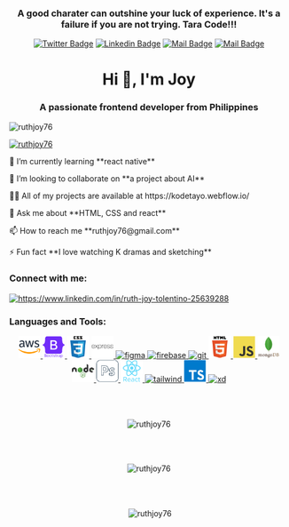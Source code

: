<div id="header" align="center">

<h3 align="center">A good charater can outshine your luck of experience. It's a failure if you are not trying. Tara Code!!!</h3>
 
  [![Twitter Badge](https://img.shields.io/badge/-@joytinaya-1ca0f1?style=flat&labelColor=1ca0f1&logo=twitter&logoColor=white&link=https://twitter.com/joytinaya)](https://twitter.com/joytinaya) [![Linkedin Badge](https://img.shields.io/badge/-ruthjoy-0e76a8?style=flat&labelColor=0e76a8&logo=linkedin&logoColor=white)](https://www.linkedin.com/in/ruth-joy-tolentino-25639288/) [![Mail Badge](https://img.shields.io/badge/-@ruthjoy76-e84393?style=flat&labelColor=e84393&logo=instagram&logoColor=white)](https://instagram.com/ruthjoy76) [![Mail Badge](https://img.shields.io/badge/-ruthjoy76-c0392b?style=flat&labelColor=c0392b&logo=gmail&logoColor=white)](mailto:ruthjoy76@gmail.com)

<h1 align="center">Hi 👋, I'm Joy</h1>
<h3 align="center">A passionate frontend developer from Philippines</h3>

<p align="left"> <img src="https://komarev.com/ghpvc/?username=ruthjoy76&label=Profile%20views&color=0e75b6&style=flat" alt="ruthjoy76" /> </p>

<p align="left"> <a href="https://github.com/ryo-ma/github-profile-trophy"><img src="https://github-profile-trophy.vercel.app/?username=ruthjoy76" alt="ruthjoy76" /></a> </p>


<p align="left">🔭 I’m currently learning **react native**</p>

<p align="left">👯 I’m looking to collaborate on **a project about AI**</p>

<p align="left">👨‍💻 All of my projects are available at https://kodetayo.webflow.io/</p>

<p align="left">💬 Ask me about **HTML, CSS and react**</p>

<p align="left">📫 How to reach me **ruthjoy76@gmail.com**</p>

<p align="left">⚡ Fun fact **I love watching K dramas and sketching**</p>

<h3 align="left">Connect with me:</h3>
<p align="left">
<a href="https://linkedin.com/in/https://www.linkedin.com/in/ruth-joy-tolentino-25639288" target="blank"><img align="center" src="https://raw.githubusercontent.com/rahuldkjain/github-profile-readme-generator/master/src/images/icons/Social/linked-in-alt.svg" alt="https://www.linkedin.com/in/ruth-joy-tolentino-25639288" height="30" width="40" /></a>
</p>

<h3 align="left">Languages and Tools:</h3>
<p align="center"> <a href="https://aws.amazon.com" target="_blank" rel="noreferrer"> <img src="https://raw.githubusercontent.com/devicons/devicon/master/icons/amazonwebservices/amazonwebservices-original-wordmark.svg" alt="aws" width="40" height="40"/> </a> <a href="https://getbootstrap.com" target="_blank" rel="noreferrer"> <img src="https://raw.githubusercontent.com/devicons/devicon/master/icons/bootstrap/bootstrap-plain-wordmark.svg" alt="bootstrap" width="40" height="40"/> </a> <a href="https://www.w3schools.com/css/" target="_blank" rel="noreferrer"> <img src="https://raw.githubusercontent.com/devicons/devicon/master/icons/css3/css3-original-wordmark.svg" alt="css3" width="40" height="40"/> </a> <a href="https://expressjs.com" target="_blank" rel="noreferrer"> <img src="https://raw.githubusercontent.com/devicons/devicon/master/icons/express/express-original-wordmark.svg" alt="express" width="40" height="40"/> </a> <a href="https://www.figma.com/" target="_blank" rel="noreferrer"> <img src="https://www.vectorlogo.zone/logos/figma/figma-icon.svg" alt="figma" width="40" height="40"/> </a> <a href="https://firebase.google.com/" target="_blank" rel="noreferrer"> <img src="https://www.vectorlogo.zone/logos/firebase/firebase-icon.svg" alt="firebase" width="40" height="40"/> </a> <a href="https://git-scm.com/" target="_blank" rel="noreferrer"> <img src="https://www.vectorlogo.zone/logos/git-scm/git-scm-icon.svg" alt="git" width="40" height="40"/> </a> <a href="https://www.w3.org/html/" target="_blank" rel="noreferrer"> <img src="https://raw.githubusercontent.com/devicons/devicon/master/icons/html5/html5-original-wordmark.svg" alt="html5" width="40" height="40"/> </a> <a href="https://developer.mozilla.org/en-US/docs/Web/JavaScript" target="_blank" rel="noreferrer"> <img src="https://raw.githubusercontent.com/devicons/devicon/master/icons/javascript/javascript-original.svg" alt="javascript" width="40" height="40"/> </a> <a href="https://www.mongodb.com/" target="_blank" rel="noreferrer"> <img src="https://raw.githubusercontent.com/devicons/devicon/master/icons/mongodb/mongodb-original-wordmark.svg" alt="mongodb" width="40" height="40"/> </a> <a href="https://nodejs.org" target="_blank" rel="noreferrer"> <img src="https://raw.githubusercontent.com/devicons/devicon/master/icons/nodejs/nodejs-original-wordmark.svg" alt="nodejs" width="40" height="40"/> </a> <a href="https://www.photoshop.com/en" target="_blank" rel="noreferrer"> <img src="https://raw.githubusercontent.com/devicons/devicon/master/icons/photoshop/photoshop-line.svg" alt="photoshop" width="40" height="40"/> </a> <a href="https://reactjs.org/" target="_blank" rel="noreferrer"> <img src="https://raw.githubusercontent.com/devicons/devicon/master/icons/react/react-original-wordmark.svg" alt="react" width="40" height="40"/> </a> <a href="https://tailwindcss.com/" target="_blank" rel="noreferrer"> <img src="https://www.vectorlogo.zone/logos/tailwindcss/tailwindcss-icon.svg" alt="tailwind" width="40" height="40"/> </a> <a href="https://www.typescriptlang.org/" target="_blank" rel="noreferrer"> <img src="https://raw.githubusercontent.com/devicons/devicon/master/icons/typescript/typescript-original.svg" alt="typescript" width="40" height="40"/> </a> <a href="https://www.adobe.com/products/xd.html" target="_blank" rel="noreferrer"> <img src="https://cdn.worldvectorlogo.com/logos/adobe-xd.svg" alt="xd" width="40" height="40"/> </a> </p>
<br>
<br>
<p><img align="center" src="https://github-readme-stats.vercel.app/api/top-langs?username=ruthjoy76&show_icons=true&locale=en&layout=compact" alt="ruthjoy76" /></p>
<br>
<br>
<p><img align="center" src="https://github-readme-streak-stats.herokuapp.com/?user=ruthjoy76&" alt="ruthjoy76" /></p>
<br>
<br>
<p>&nbsp;<img align="center" src="https://github-readme-stats.vercel.app/api?username=ruthjoy76&show_icons=true&locale=en" alt="ruthjoy76" /></p>




